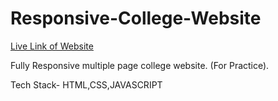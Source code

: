 # Responsive-College-Website

[Live Link of Website](https://ismpractice-42.netlify.app)


Fully Responsive multiple page college website.
(For Practice).

Tech Stack- HTML,CSS,JAVASCRIPT
